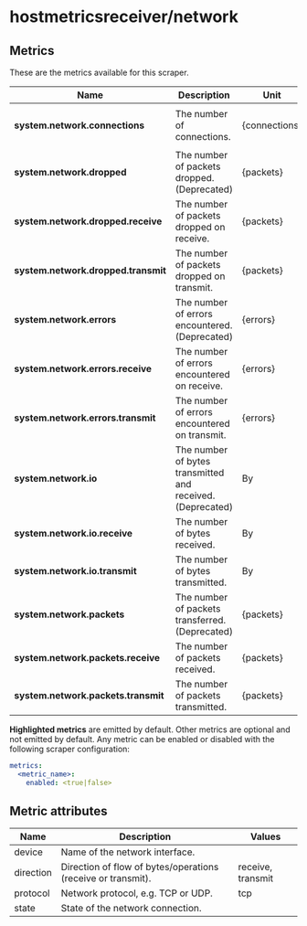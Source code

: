 [comment]: <> (Code generated by mdatagen. DO NOT EDIT.)

# hostmetricsreceiver/network

## Metrics

These are the metrics available for this scraper.

| Name | Description | Unit | Type | Attributes |
| ---- | ----------- | ---- | ---- | ---------- |
| **system.network.connections** | The number of connections. | {connections} | Sum(Int) | <ul> <li>protocol</li> <li>state</li> </ul> |
| **system.network.dropped** | The number of packets dropped. (Deprecated) | {packets} | Sum(Int) | <ul> <li>device</li> <li>direction</li> </ul> |
| **system.network.dropped.receive** | The number of packets dropped on receive. | {packets} | Sum(Int) | <ul> <li>device</li> </ul> |
| **system.network.dropped.transmit** | The number of packets dropped on transmit. | {packets} | Sum(Int) | <ul> <li>device</li> </ul> |
| **system.network.errors** | The number of errors encountered. (Deprecated) | {errors} | Sum(Int) | <ul> <li>device</li> <li>direction</li> </ul> |
| **system.network.errors.receive** | The number of errors encountered on receive. | {errors} | Sum(Int) | <ul> <li>device</li> </ul> |
| **system.network.errors.transmit** | The number of errors encountered on transmit. | {errors} | Sum(Int) | <ul> <li>device</li> </ul> |
| **system.network.io** | The number of bytes transmitted and received. (Deprecated) | By | Sum(Int) | <ul> <li>device</li> <li>direction</li> </ul> |
| **system.network.io.receive** | The number of bytes received. | By | Sum(Int) | <ul> <li>device</li> </ul> |
| **system.network.io.transmit** | The number of bytes transmitted. | By | Sum(Int) | <ul> <li>device</li> </ul> |
| **system.network.packets** | The number of packets transferred. (Deprecated) | {packets} | Sum(Int) | <ul> <li>device</li> <li>direction</li> </ul> |
| **system.network.packets.receive** | The number of packets received. | {packets} | Sum(Int) | <ul> <li>device</li> </ul> |
| **system.network.packets.transmit** | The number of packets transmitted. | {packets} | Sum(Int) | <ul> <li>device</li> </ul> |

**Highlighted metrics** are emitted by default. Other metrics are optional and not emitted by default.
Any metric can be enabled or disabled with the following scraper configuration:

```yaml
metrics:
  <metric_name>:
    enabled: <true|false>
```

## Metric attributes

| Name | Description | Values |
| ---- | ----------- | ------ |
| device | Name of the network interface. |  |
| direction | Direction of flow of bytes/operations (receive or transmit). | receive, transmit |
| protocol | Network protocol, e.g. TCP or UDP. | tcp |
| state | State of the network connection. |  |
